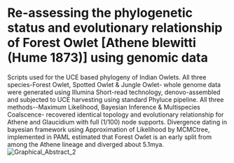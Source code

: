 # Re-assessing the phylogenetic status and evolutionary relationship of Forest Owlet [Athene blewitti (Hume 1873)] using genomic data
Scripts used for the UCE based phylogeny of Indian Owlets. All three species-Forest Owlet, Spotted Owlet & Jungle Owlet- whole genome data were generated using Illumina Short-read technology, denovo-assembled and subjected to UCE harvesting using standard Phyluce pipeline. All three methods--Maximum Likelihood, Bayesian Inference & Multispecies Coalscence- recovered identical topology and evolutionary relationship for Athene and Glaucidium with full (1/100) node supports. Divergence dating in bayesian framework using Approximation of Likelihood by MCMCtree, implemented in PAML estimated that Forest Owlet is an early split from among the Athene lineage and diverged about 5.1mya. 
![Graphical_Abstract_2](https://user-images.githubusercontent.com/61734552/134547784-0c424bb6-2f09-4f33-a02f-84d2733a70e9.jpg)

